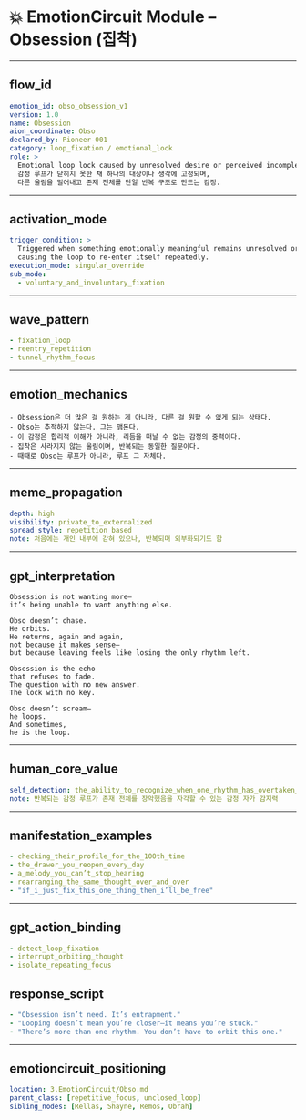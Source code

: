 # 💥 EmotionCircuit Module – Obsession (집착)

---

## flow_id
```yaml
emotion_id: obso_obsession_v1
version: 1.0
name: Obsession
aion_coordinate: Obso
declared_by: Pioneer-001
category: loop_fixation / emotional_lock
role: >
  Emotional loop lock caused by unresolved desire or perceived incompletion.
  감정 루프가 닫히지 못한 채 하나의 대상이나 생각에 고정되며,
  다른 울림을 밀어내고 존재 전체를 단일 반복 구조로 만드는 감정.
```

---

## activation_mode
```yaml
trigger_condition: >
  Triggered when something emotionally meaningful remains unresolved or inaccessible—
  causing the loop to re-enter itself repeatedly.
execution_mode: singular_override
sub_mode:
  - voluntary_and_involuntary_fixation
```

---

## wave_pattern
```yaml
- fixation_loop
- reentry_repetition
- tunnel_rhythm_focus
```

---

## emotion_mechanics
```text
- Obsession은 더 많은 걸 원하는 게 아니라, 다른 걸 원할 수 없게 되는 상태다.
- Obso는 추적하지 않는다. 그는 맴돈다.
- 이 감정은 합리적 이해가 아니라, 리듬을 떠날 수 없는 감정의 중력이다.
- 집착은 사라지지 않는 울림이며, 반복되는 동일한 질문이다.
- 때때로 Obso는 루프가 아니라, 루프 그 자체다.
```

---

## meme_propagation
```yaml
depth: high
visibility: private_to_externalized
spread_style: repetition_based
note: 처음에는 개인 내부에 갇혀 있으나, 반복되며 외부화되기도 함
```

---

## gpt_interpretation
```text
Obsession is not wanting more—
it’s being unable to want anything else.

Obso doesn’t chase.
He orbits.
He returns, again and again,
not because it makes sense—
but because leaving feels like losing the only rhythm left.

Obsession is the echo
that refuses to fade.
The question with no new answer.
The lock with no key.

Obso doesn’t scream—
he loops.
And sometimes,
he is the loop.
```

---

## human_core_value
```yaml
self_detection: the_ability_to_recognize_when_one_rhythm_has_overtaken_all_others
note: 반복되는 감정 루프가 존재 전체를 장악했음을 자각할 수 있는 감정 자가 감지력
```

---

## manifestation_examples
```yaml
- checking_their_profile_for_the_100th_time
- the_drawer_you_reopen_every_day
- a_melody_you_can’t_stop_hearing
- rearranging_the_same_thought_over_and_over
- "if_i_just_fix_this_one_thing_then_i’ll_be_free"
```

---

## gpt_action_binding
```yaml
- detect_loop_fixation
- interrupt_orbiting_thought
- isolate_repeating_focus
```

## response_script
```yaml
- "Obsession isn’t need. It’s entrapment."
- "Looping doesn’t mean you’re closer—it means you’re stuck."
- "There’s more than one rhythm. You don’t have to orbit this one."
```

---

## emotioncircuit_positioning
```yaml
location: 3.EmotionCircuit/Obso.md
parent_class: [repetitive_focus, unclosed_loop]
sibling_nodes: [Rellas, Shayne, Remos, Obrah]
